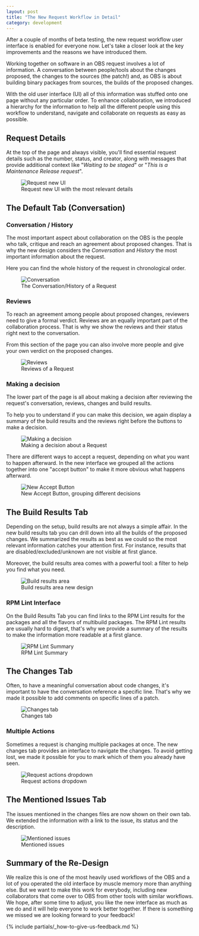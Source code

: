 ```yaml
---
layout: post
title: "The New Request Workflow in Detail"
category: development
---
```


After a couple of months of beta testing, the new request workflow user interface is enabled for everyone now.
Let's take a closer look at the key improvements and the reasons we have introduced them.

Working together on software in an OBS request involves a lot of information. A conversation between people/tools about the changes proposed, the changes to the sources (the patch!) and, as OBS is about building binary packages from sources, the builds of the proposed changes.

With the old user interface (UI) all of this information was stuffed onto one page without any particular order. To enhance collaboration, we introduced a hierarchy for the information to help all the different people using this workflow to understand, navigate and collaborate on requests as easy as possible.

## Request Details

At the top of the page and always visible, you'll find essential request details such as the number, status, and creator, along with messages that provide additional context like "_Waiting to be staged_" or "_This is a Maintenance Release request_".

<figure>
  <img src="/images/posts/2025-09-16/request_details_header.png" alt="Request new UI">
  <figcaption>Request new UI with the most relevant details</figcaption>
</figure>

## The Default Tab (Conversation)

### Conversation / History

The most important aspect about collaboration on the OBS is the people who talk, critique and reach an agreement about proposed changes.
That is why the new design considers the _Conversation_ and _History_ the most important information about the request.

Here you can find the whole history of the request in chronological order.

<figure>
  <img src="/images/posts/2025-09-16/conversation.png" alt="Conversation">
  <figcaption>The Conversation/History of a Request</figcaption>
</figure>

### Reviews

To reach an agreement among people about proposed changes, reviewers need to give a formal verdict. Reviews are an equally important part of the collaboration process. That is why we show the reviews and their status right next to the conversation.

From this section of the page you can also involve more people and give your own verdict on the proposed changes.

<figure>
  <img src="/images/posts/2025-09-16/conversation_reviews.png" alt="Reviews">
  <figcaption>Reviews of a Request</figcaption>
</figure>

### Making a decision

The lower part of the page is all about making a decision after reviewing the request's conversation, reviews, changes and build results.

To help you to understand if you can make this decision, we again display a summary of the build results and the reviews right before the buttons to make a decision.

<figure>
  <img src="/images/posts/2025-09-16/conversation_decision.png" alt="Making a decision">
  <figcaption>Making a decision about a Request</figcaption>
</figure>

There are different ways to accept a request, depending on what you want to happen afterward. In the new interface we grouped all the actions together into one "accept button" to make it more obvious what happens afterward.

<figure>
  <img src="/images/posts/2025-09-16/conversation_accept_button.png" alt="New Accept Button">
  <figcaption>New Accept Button, grouping different decisions</figcaption>
</figure>

## The Build Results Tab

Depending on the setup, build results are not always a simple affair. In the new build results tab you can drill down into all the builds of the proposed changes. We summarized the results as best as we could so the most relevant information catches your attention first. For instance, results that are disabled/excluded/unknown are not visible at first glance.

Moreover, the build results area comes with a powerful tool: a filter to help you find what you need.

<figure>
  <img src="/images/posts/2025-09-16/build-results.png" alt="Build results area">
  <figcaption>Build results area new design</figcaption>
</figure>

### RPM Lint Interface

On the Build Results Tab you can find links to the RPM Lint results for the packages and
all the flavors of multibuild packages. The RPM Lint results are usually hard to digest,
that's why we provide a summary of the results to make the information more readable at a first glance.

<figure>
  <img src="/images/posts/2025-09-16/rpm_lint_summary.png" alt="RPM Lint Summary">
  <figcaption>RPM Lint Summary</figcaption>
</figure>

## The Changes Tab

Often, to have a meaningful conversation about code changes, it's important to have the conversation reference a specific line.
That's why we made it possible to add comments on specific lines of a patch.

<figure>
  <img src="/images/posts/2025-09-16/changes.png" alt="Changes tab">
  <figcaption>Changes tab</figcaption>
</figure>

### Multiple Actions

Sometimes a request is changing multiple packages at once. The new changes tab provides an interface to navigate the changes. To avoid getting lost, we made it possible for you to mark which of them you already have seen.

<figure>
  <img src="/images/posts/2025-09-16/changes_multiple_actions.png" alt="Request actions dropdown">
  <figcaption>Request actions dropdown</figcaption>
</figure>

## The Mentioned Issues Tab

The issues mentioned in the changes files are now shown on their own tab. We extended the information with a link to the issue, its status and the description.

<figure>
  <img src="/images/posts/2025-09-16/mentioned-issues.png" alt="Mentioned issues">
  <figcaption>Mentioned issues</figcaption>
</figure>

## Summary of the Re-Design

We realize this is one of the most heavily used workflows of the OBS and a lot of you operated the old interface by muscle memory more
than anything else. But we want to make this work for everybody, including new collaborators that come over to OBS from other tools
with similar workflows. We hope, after some time to adjust, you like the new interface as much as we do and it will help everyone to work
better together. If there is something we missed we are looking forward to your feedback!

{% include partials/_how-to-give-us-feedback.md %}
